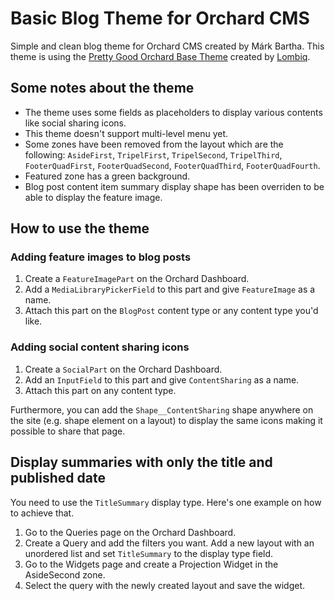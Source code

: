 # Basic Blog Theme for Orchard CMS

Simple and clean blog theme for Orchard CMS created by Márk Bartha. This theme is using the [Pretty Good Orchard Base Theme](https://github.com/Lombiq/Pretty-Good-Bootstrap-Base-Theme) created by [Lombiq](https://lombiq.com).

## Some notes about the theme

* The theme uses some fields as placeholders to display various contents like social sharing icons.
* This theme doesn't support multi-level menu yet.
* Some zones have been removed from the layout which are the following: `AsideFirst`, `TripelFirst`, `TripelSecond`, `TripelThird`, `FooterQuadFirst`, `FooterQuadSecond`, `FooterQuadThird`, `FooterQuadFourth`.
* Featured zone has a green background.
* Blog post content item summary display shape has been overriden to be able to display the feature image.

## How to use the theme

### Adding feature images to blog posts

1. Create a `FeatureImagePart` on the Orchard Dashboard.
2. Add a `MediaLibraryPickerField` to this part and give `FeatureImage` as a name.
3. Attach this part on the `BlogPost` content type or any content type you'd like.

### Adding social content sharing icons

1. Create a `SocialPart` on the Orchard Dashboard.
2. Add an `InputField` to this part and give `ContentSharing` as a name.
3. Attach this part on any content type.

Furthermore, you can add the `Shape__ContentSharing` shape anywhere on the site (e.g. shape element on a layout) to display the same icons making it possible to share that page.

## Display summaries with only the title and published date

You need to use the `TitleSummary` display type. Here's one example on how to achieve that.

1. Go to the Queries page on the Orchard Dashboard.
2. Create a Query and add the filters you want. Add a new layout with an unordered list and set `TitleSummary` to the display type field.
3. Go to the Widgets page and create a Projection Widget in the AsideSecond zone.
4. Select the query with the newly created layout and save the widget.